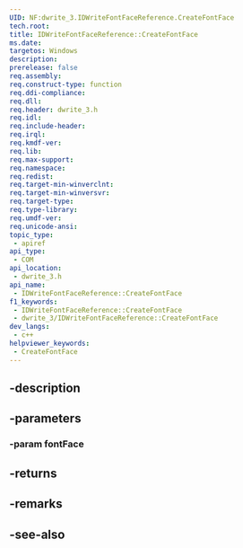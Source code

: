 ```yaml
---
UID: NF:dwrite_3.IDWriteFontFaceReference.CreateFontFace
tech.root: 
title: IDWriteFontFaceReference::CreateFontFace
ms.date: 
targetos: Windows
description: 
prerelease: false
req.assembly: 
req.construct-type: function
req.ddi-compliance: 
req.dll: 
req.header: dwrite_3.h
req.idl: 
req.include-header: 
req.irql: 
req.kmdf-ver: 
req.lib: 
req.max-support: 
req.namespace: 
req.redist: 
req.target-min-winverclnt: 
req.target-min-winversvr: 
req.target-type: 
req.type-library: 
req.umdf-ver: 
req.unicode-ansi: 
topic_type:
 - apiref
api_type:
 - COM
api_location:
 - dwrite_3.h
api_name:
 - IDWriteFontFaceReference::CreateFontFace
f1_keywords:
 - IDWriteFontFaceReference::CreateFontFace
 - dwrite_3/IDWriteFontFaceReference::CreateFontFace
dev_langs:
 - c++
helpviewer_keywords:
 - CreateFontFace
---
```


## -description

## -parameters

### -param fontFace

## -returns

## -remarks

## -see-also

